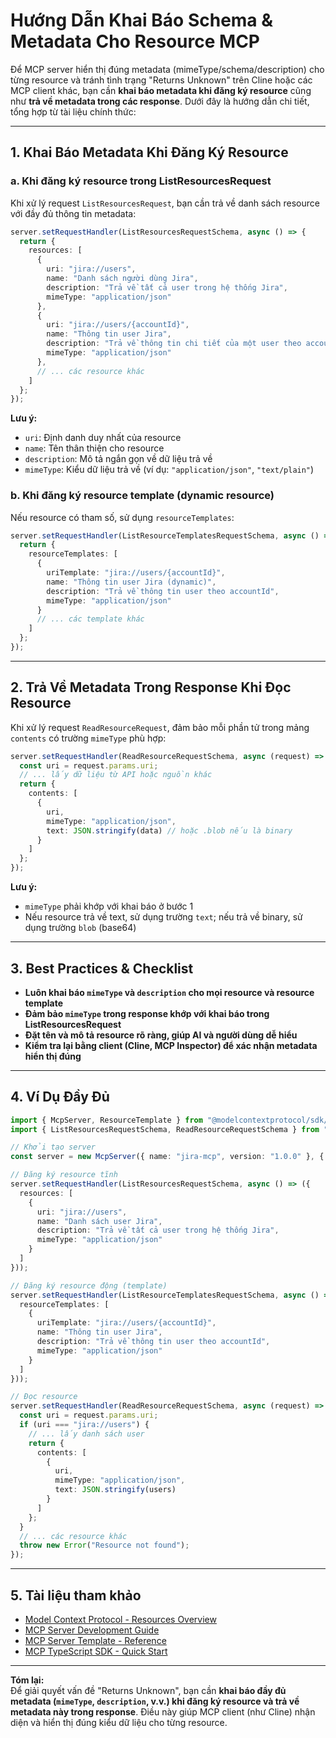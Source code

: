 # Hướng Dẫn Khai Báo Schema & Metadata Cho Resource MCP

Để MCP server hiển thị đúng metadata (mimeType/schema/description) cho từng resource và tránh tình trạng "Returns Unknown" trên Cline hoặc các MCP client khác, bạn cần **khai báo metadata khi đăng ký resource** cũng như **trả về metadata trong các response**. Dưới đây là hướng dẫn chi tiết, tổng hợp từ tài liệu chính thức:

---

## 1. Khai Báo Metadata Khi Đăng Ký Resource

### a. Khi đăng ký resource trong ListResourcesRequest

Khi xử lý request `ListResourcesRequest`, bạn cần trả về danh sách resource với đầy đủ thông tin metadata:

```typescript
server.setRequestHandler(ListResourcesRequestSchema, async () => {
  return {
    resources: [
      {
        uri: "jira://users",
        name: "Danh sách người dùng Jira",
        description: "Trả về tất cả user trong hệ thống Jira",
        mimeType: "application/json"
      },
      {
        uri: "jira://users/{accountId}",
        name: "Thông tin user Jira",
        description: "Trả về thông tin chi tiết của một user theo accountId",
        mimeType: "application/json"
      },
      // ... các resource khác
    ]
  };
});
```
**Lưu ý:**  
- `uri`: Định danh duy nhất của resource  
- `name`: Tên thân thiện cho resource  
- `description`: Mô tả ngắn gọn về dữ liệu trả về  
- `mimeType`: Kiểu dữ liệu trả về (ví dụ: `"application/json"`, `"text/plain"`)  

### b. Khi đăng ký resource template (dynamic resource)

Nếu resource có tham số, sử dụng `resourceTemplates`:

```typescript
server.setRequestHandler(ListResourceTemplatesRequestSchema, async () => {
  return {
    resourceTemplates: [
      {
        uriTemplate: "jira://users/{accountId}",
        name: "Thông tin user Jira (dynamic)",
        description: "Trả về thông tin user theo accountId",
        mimeType: "application/json"
      }
      // ... các template khác
    ]
  };
});
```

---

## 2. Trả Về Metadata Trong Response Khi Đọc Resource

Khi xử lý request `ReadResourceRequest`, đảm bảo mỗi phần tử trong mảng `contents` có trường `mimeType` phù hợp:

```typescript
server.setRequestHandler(ReadResourceRequestSchema, async (request) => {
  const uri = request.params.uri;
  // ... lấy dữ liệu từ API hoặc nguồn khác
  return {
    contents: [
      {
        uri,
        mimeType: "application/json",
        text: JSON.stringify(data) // hoặc .blob nếu là binary
      }
    ]
  };
});
```
**Lưu ý:**  
- `mimeType` phải khớp với khai báo ở bước 1  
- Nếu resource trả về text, sử dụng trường `text`; nếu trả về binary, sử dụng trường `blob` (base64)

---

## 3. Best Practices & Checklist

- **Luôn khai báo `mimeType` và `description` cho mọi resource và resource template**  
- **Đảm bảo `mimeType` trong response khớp với khai báo trong ListResourcesRequest**  
- **Đặt tên và mô tả resource rõ ràng, giúp AI và người dùng dễ hiểu**  
- **Kiểm tra lại bằng client (Cline, MCP Inspector) để xác nhận metadata hiển thị đúng**

---

## 4. Ví Dụ Đầy Đủ

```typescript
import { McpServer, ResourceTemplate } from "@modelcontextprotocol/sdk/server/mcp.js";
import { ListResourcesRequestSchema, ReadResourceRequestSchema } from "@modelcontextprotocol/sdk/server/schemas.js";

// Khởi tạo server
const server = new McpServer({ name: "jira-mcp", version: "1.0.0" }, { capabilities: { resources: {} } });

// Đăng ký resource tĩnh
server.setRequestHandler(ListResourcesRequestSchema, async () => ({
  resources: [
    {
      uri: "jira://users",
      name: "Danh sách user Jira",
      description: "Trả về tất cả user trong hệ thống Jira",
      mimeType: "application/json"
    }
  ]
}));

// Đăng ký resource động (template)
server.setRequestHandler(ListResourceTemplatesRequestSchema, async () => ({
  resourceTemplates: [
    {
      uriTemplate: "jira://users/{accountId}",
      name: "Thông tin user Jira",
      description: "Trả về thông tin user theo accountId",
      mimeType: "application/json"
    }
  ]
}));

// Đọc resource
server.setRequestHandler(ReadResourceRequestSchema, async (request) => {
  const uri = request.params.uri;
  if (uri === "jira://users") {
    // ... lấy danh sách user
    return {
      contents: [
        {
          uri,
          mimeType: "application/json",
          text: JSON.stringify(users)
        }
      ]
    };
  }
  // ... các resource khác
  throw new Error("Resource not found");
});
```

---

## 5. Tài liệu tham khảo

- [Model Context Protocol - Resources Overview](https://modelcontextprotocol.io/docs/concepts/resources)
- [MCP Server Development Guide](https://github.com/cyanheads/model-context-protocol-resources/blob/main/guides/mcp-server-development-guide.md)
- [MCP Server Template - Reference](https://github.com/deachne/MCP-server-template/blob/main/docs/mcp-reference.md)
- [MCP TypeScript SDK - Quick Start](https://github.com/modelcontextprotocol/typescript-sdk)

---

**Tóm lại:**  
Để giải quyết vấn đề "Returns Unknown", bạn cần **khai báo đầy đủ metadata (`mimeType`, `description`, v.v.) khi đăng ký resource và trả về metadata này trong response**. Điều này giúp MCP client (như Cline) nhận diện và hiển thị đúng kiểu dữ liệu cho từng resource. 